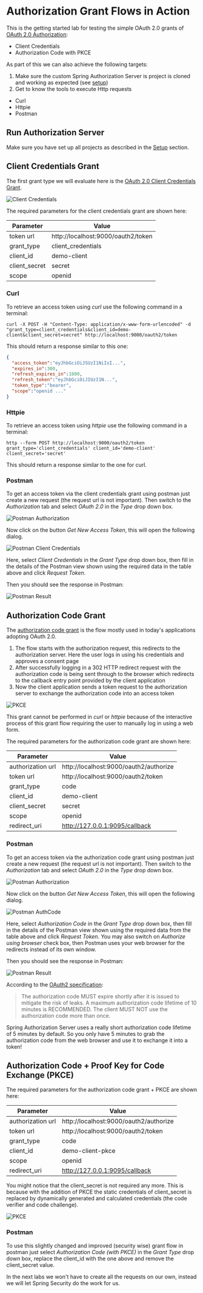 # Authorization Grant Flows in Action

This is the getting started lab for testing the simple OAuth 2.0 grants of [OAuth 2.0 Authorization](https://www.rfc-editor.org/rfc/rfc6749.html):

* Client Credentials
* Authorization Code with PKCE

As part of this we can also achieve the following targets:

1. Make sure the custom Spring Authorization Server is project is cloned and working as expected (see [setup](../setup))
2. Get to know the tools to execute Http requests

* Curl
* Httpie
* Postman

## Run Authorization Server

Make sure you have set up all projects as described in the [Setup](../setup) section.

## Client Credentials Grant

The first grant type we will evaluate here is the [OAuth 2.0 Client Credentials Grant](https://www.rfc-editor.org/rfc/rfc6749.html#section-4.4).

![Client Credentials](images/client_credentials.png)

The required parameters for the client credentials grant are shown here:

| Parameter      | Value                              |
| -------------- | ---------------------------------- |
| token url      | http://localhost:9000/oauth2/token |
| grant\_type    | client\_credentials                |
| client\_id     | demo-client                        |
| client\_secret | secret                             |
| scope          | openid                             |

### Curl

To retrieve an access token using _curl_ use the following command in a terminal:

```
curl -X POST -H "Content-Type: application/x-www-form-urlencoded" -d "grant_type=client_credentials&client_id=demo-client&client_secret=secret" http://localhost:9000/oauth2/token
```

This should return a response similar to this one:

```json
{
  "access_token":"eyJhbGciOiJSUzI1NiIsI...",
  "expires_in":300,
  "refresh_expires_in":1800,
  "refresh_token":"eyJhbGciOiJIUzI1N...",
  "token_type":"bearer",
  "scope":"openid ..."
}
```

### Httpie

To retrieve an access token using _httpie_ use the following command in a terminal:

```
http --form POST http://localhost:9000/oauth2/token grant_type='client_credentials' client_id='demo-client' client_secret='secret'
```

This should return a response similar to the one for curl.

### Postman

To get an access token via the client credentials grant using postman just create a new request (the request url is not important). Then switch to the _Authorization_ tab and select _OAuth 2.0_ in the _Type_ drop down box.

![Postman Authorization](images/postman_authorization.png)

Now click on the button _Get New Access Token_, this will open the following dialog.

![Postman Client Credentials](images/postman_client_credentials.png)

Here, select _Client Credentials_ in the _Grant Type_ drop down box, then fill in the details of the Postman view shown using the required data in the table above and click _Request Token_.

Then you should see the response in Postman:

![Postman Result](images/postman_access_token_result.png)

## Authorization Code Grant

The [authorization code grant](https://www.rfc-editor.org/rfc/rfc6749.html#section-4.1) is the flow mostly used in today's applications adopting OAuth 2.0.

1. The flow starts with the authorization request, this redirects to the authorization server. Here the user logs in using his credentials and approves a consent page
2. After successfully logging in a 302 HTTP redirect request with the authorization code is being sent through to the browser which redirects to the callback entry point provided by the client application
3. Now the client application sends a token request to the authorization server to exchange the authorization code into an access token

![PKCE](<images/authorization_code_schema (1).png>)

This grant cannot be performed in _curl_ or _httpie_ because of the interactive process of this grant flow requiring the user to manually log in using a web form.

The required parameters for the authorization code grant are shown here:

| Parameter         | Value                                  |
| ----------------- | -------------------------------------- |
| authorization url | http://localhost:9000/oauth2/authorize |
| token url         | http://localhost:9000/oauth2/token     |
| grant\_type       | code                                   |
| client\_id        | demo-client                            |
| client\_secret    | secret                                 |
| scope             | openid                                 |
| redirect\_uri     | http://127.0.0.1:9095/callback         |

### Postman

To get an access token via the authorization code grant using postman just create a new request (the request url is not important). Then switch to the _Authorization_ tab and select _OAuth 2.0_ in the _Type_ drop down box.

![Postman Authorization](images/postman_authorization.png)

Now click on the button _Get New Access Token_, this will open the following dialog.

![Postman AuthCode](images/postman_auth_code.png)

Here, select _Authorization Code_ in the _Grant Type_ drop down box, then fill in the details of the Postman view shown using the required data from the table above and click _Request Token_. You may also switch on _Authorize using browser_ check box, then Postman uses your web browser for the redirects instead of its own window.

Then you should see the response in Postman:

![Postman Result](images/postman_access_token_result.png)

According to the [OAuth2 specification](https://tools.ietf.org/html/rfc6749#section-4.1.2):

> The authorization code MUST expire shortly after it is issued to mitigate the risk of leaks. A maximum authorization code lifetime of 10 minutes is RECOMMENDED. The client MUST NOT use the authorization code more than once.

Spring Authorization Server uses a really short authorization code lifetime of 5 minutes by default. So you only have 5 minutes to grab the authorization code from the web browser and use it to exchange it into a token!

## Authorization Code + Proof Key for Code Exchange (PKCE)

The required parameters for the authorization code grant + PKCE are shown here:

| Parameter         | Value                                  |
| ----------------- | -------------------------------------- |
| authorization url | http://localhost:9000/oauth2/authorize |
| token url         | http://localhost:9000/oauth2/token     |
| grant\_type       | code                                   |
| client\_id        | demo-client-pkce                       |
| scope             | openid                                 |
| redirect\_uri     | http://127.0.0.1:9095/callback         |

You might notice that the client\_secret is not required any more. This is because with the addition of PKCE the static credentials of client\_secret is replaced by dynamically generated and calculated credentials (the code verifier and code challenge).

![PKCE](images/pkce.png)

### Postman

To use this slightly changed and improved (security wise) grant flow in postman just select _Authorization Code (with PKCE)_ in the _Grant Type_ drop down box, replace the client\_id with the one above and remove the client\_secret value.

In the next labs we won't have to create all the requests on our own, instead we will let Spring Security do the work for us.
